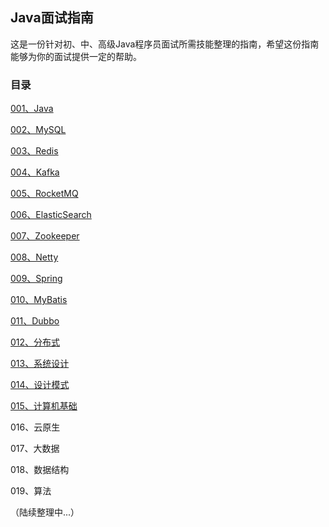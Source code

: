 ## Java面试指南

这是一份针对初、中、高级Java程序员面试所需技能整理的指南，希望这份指南能够为你的面试提供一定的帮助。

### 目录

[001、Java](https://github.com/tangzwgo/JavaInterviewGuide/tree/master/001.Java)

[002、MySQL](https://github.com/tangzwgo/JavaInterviewGuide/tree/master/002.MySQL)

[003、Redis](https://github.com/tangzwgo/JavaInterviewGuide/tree/master/003.Redis)

[004、Kafka](https://github.com/tangzwgo/JavaInterviewGuide/tree/master/004.Kafka)

[005、RocketMQ](https://github.com/tangzwgo/JavaInterviewGuide/tree/master/005.RocketMQ)

[006、ElasticSearch](https://github.com/tangzwgo/JavaInterviewGuide/tree/master/006.ElasticSearch)

[007、Zookeeper](https://github.com/tangzwgo/JavaInterviewGuide/tree/master/007.Zookeeper)

[008、Netty](https://github.com/tangzwgo/JavaInterviewGuide/tree/master/008.Netty)

[009、Spring](https://github.com/tangzwgo/JavaInterviewGuide/tree/master/009.Spring)

[010、MyBatis](https://github.com/tangzwgo/JavaInterviewGuide/tree/master/010.MyBatis)

[011、Dubbo](https://github.com/tangzwgo/JavaInterviewGuide/tree/master/011.Dubbo)

[012、分布式](https://github.com/tangzwgo/JavaInterviewGuide/tree/master/012.分布式)

[013、系统设计](https://github.com/tangzwgo/JavaInterviewGuide/tree/master/013.系统设计)

[014、设计模式](https://github.com/tangzwgo/JavaInterviewGuide/tree/master/014.设计模式)

[015、计算机基础](https://github.com/tangzwgo/JavaInterviewGuide/tree/master/015.计算机基础)

016、云原生

017、大数据

018、数据结构

019、算法

（陆续整理中...）
